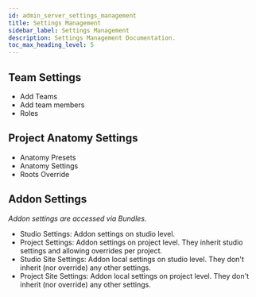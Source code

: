 ```yaml
---
id: admin_server_settings_management
title: Settings Management
sidebar_label: Settings Management
description: Settings Management Documentation.
toc_max_heading_level: 5
---
```



## Team Settings

- Add Teams
- Add team members
- Roles

## Project Anatomy Settings

- Anatomy Presets
- Anatomy Settings
- Roots Override

## Addon Settings

*Addon settings are accessed via Bundles.*

- Studio Settings: Addon settings on studio level.
- Project Settings: Addon settings on project level. They inherit studio settings and allowing overrides per project.
- Studio Site Settings: Addon local settings on studio level. They don't inherit (nor override) any other settings.
- Project Site Settings: Addon local settings on project level. They don't inherit (nor override) any other settings.
